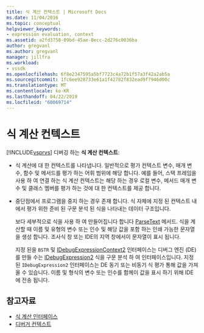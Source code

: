 ```yaml
---
title: 식 계산 컨텍스트 | Microsoft Docs
ms.date: 11/04/2016
ms.topic: conceptual
helpviewer_keywords:
- expression evaluation, context
ms.assetid: a2fd3758-09bd-45ae-8ecc-2d276c0036ba
author: gregvanl
ms.author: gregvanl
manager: jillfra
ms.workload:
- vssdk
ms.openlocfilehash: 6f8e2347595a5bf7723c4a72b1f57a3f42a2ab5a
ms.sourcegitcommit: 1fc6ee928733e61a1f42782f832ead9f7946d00c
ms.translationtype: MT
ms.contentlocale: ko-KR
ms.lasthandoff: 04/22/2019
ms.locfileid: "60069714"
---
```

# <a name="expression-evaluation-context"></a>식 계산 컨텍스트
[!INCLUDE[vsprvs](../../code-quality/includes/vsprvs_md.md)] 디버깅 하는 **식 계산 컨텍스트**:

- 식 계산에 대 한 컨텍스트를 나타냅니다. 일반적으로 평가 컨텍스트 변수, 매개 변수, 함수 및 메서드를 평가 하는 어휘 범위에 해당 합니다. 예를 들어, 스택 프레임을 사용 하 여 연결 하는 식 계산 컨텍스트는 해당 하는 경우 로컬 변수, 메서드 매개 변수 및 클래스 멤버를 평가 하는 것에 대 한 컨텍스트를 제공 합니다.

- 중단점에서 프로그램을 중지 하는 경우 존재 합니다. 식 자체에 지정 된 컨텍스트 내에서 평가 위한 준비 된 구문 분석 된 식을 나타내는 데이터 구조입니다.

     보다 세부적으로 식을 사용 하 여 만들어집니다 합니다 [ParseText](../../extensibility/debugger/reference/idebugexpressioncontext2-parsetext.md) 메서드. 식을 계산할 때 이름 및 유형의 변수 또는 인수 및 해당 값을 포함 하는 인쇄 가능한 문자열을 생성 합니다. 조사식 창 또는 IDE의 지역 창에서이 문자열이 표시 됩니다.

     지정 된을 `BSTR` 및 [IDebugExpressionContext2](../../extensibility/debugger/reference/idebugexpressioncontext2.md) 인터페이스는 디버그 엔진 (DE)를 만들 수는 [IDebugExpression2](../../extensibility/debugger/reference/idebugexpression2.md) 식을 구문 분석 하 여 인터페이스입니다. 지정 된 `IDebugExpression2` 인터페이스는 DE 동기 또는 비동기 식 평가 통해 값을 가져올 수 있습니다. 이름 및 형식의 변수 또는 인수를 함께이 값을 표시 하기 위해 IDE에 전송 됩니다.

## <a name="see-also"></a>참고자료
- [식 계산 인터페이스](../../extensibility/debugger/reference/expression-evaluation-interfaces.md)
- [디버거 컨텍스트](../../extensibility/debugger/debugger-contexts.md)